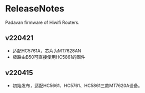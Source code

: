 # ReleaseNotes

Padavan firmware of Hiwifi Routers.

## v220421

- 适配HC5761A，芯片为MT7628AN
- 极路由B50可直接使用HC5861的固件

## v220415

- 初始发布，适配HC5661、HC5761、HC5861三款MT7620A设备。